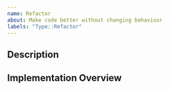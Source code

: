 ```yaml
---
name: Refactor
about: Make code better without changing behaviour
labels: "Type::Refactor"
---
```


## Description

## Implementation Overview
